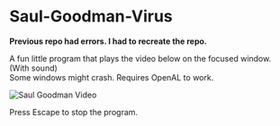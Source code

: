 # Saul-Goodman-Virus
**Previous repo had errors. I had to recreate the repo.**

A fun little program that plays the video below on the focused window. (With sound)  
Some windows might crash. Requires OpenAL to work.

![Saul Goodman Video](./saul.gif)

Press Escape to stop the program.
